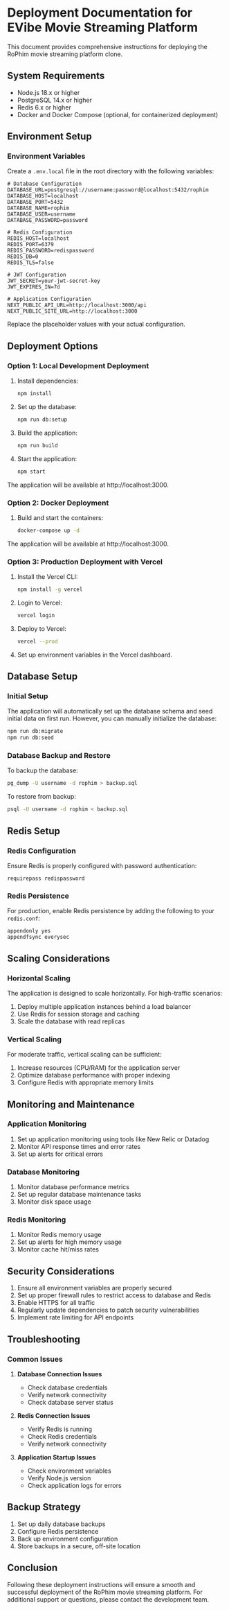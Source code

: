 # Deployment Documentation for EVibe Movie Streaming Platform

This document provides comprehensive instructions for deploying the RoPhim movie streaming platform clone.

## System Requirements

- Node.js 18.x or higher
- PostgreSQL 14.x or higher
- Redis 6.x or higher
- Docker and Docker Compose (optional, for containerized deployment)

## Environment Setup

### Environment Variables

Create a `.env.local` file in the root directory with the following variables:

```
# Database Configuration
DATABASE_URL=postgresql://username:password@localhost:5432/rophim
DATABASE_HOST=localhost
DATABASE_PORT=5432
DATABASE_NAME=rophim
DATABASE_USER=username
DATABASE_PASSWORD=password

# Redis Configuration
REDIS_HOST=localhost
REDIS_PORT=6379
REDIS_PASSWORD=redispassword
REDIS_DB=0
REDIS_TLS=false

# JWT Configuration
JWT_SECRET=your-jwt-secret-key
JWT_EXPIRES_IN=7d

# Application Configuration
NEXT_PUBLIC_API_URL=http://localhost:3000/api
NEXT_PUBLIC_SITE_URL=http://localhost:3000
```

Replace the placeholder values with your actual configuration.

## Deployment Options

### Option 1: Local Development Deployment

1. Install dependencies:

   ```bash
   npm install
   ```

2. Set up the database:

   ```bash
   npm run db:setup
   ```

3. Build the application:

   ```bash
   npm run build
   ```

4. Start the application:
   ```bash
   npm start
   ```

The application will be available at http://localhost:3000.

### Option 2: Docker Deployment

1. Build and start the containers:
   ```bash
   docker-compose up -d
   ```

The application will be available at http://localhost:3000.

### Option 3: Production Deployment with Vercel

1. Install the Vercel CLI:

   ```bash
   npm install -g vercel
   ```

2. Login to Vercel:

   ```bash
   vercel login
   ```

3. Deploy to Vercel:

   ```bash
   vercel --prod
   ```

4. Set up environment variables in the Vercel dashboard.

## Database Setup

### Initial Setup

The application will automatically set up the database schema and seed initial data on first run. However, you can manually initialize the database:

```bash
npm run db:migrate
npm run db:seed
```

### Database Backup and Restore

To backup the database:

```bash
pg_dump -U username -d rophim > backup.sql
```

To restore from backup:

```bash
psql -U username -d rophim < backup.sql
```

## Redis Setup

### Redis Configuration

Ensure Redis is properly configured with password authentication:

```
requirepass redispassword
```

### Redis Persistence

For production, enable Redis persistence by adding the following to your `redis.conf`:

```
appendonly yes
appendfsync everysec
```

## Scaling Considerations

### Horizontal Scaling

The application is designed to scale horizontally. For high-traffic scenarios:

1. Deploy multiple application instances behind a load balancer
2. Use Redis for session storage and caching
3. Scale the database with read replicas

### Vertical Scaling

For moderate traffic, vertical scaling can be sufficient:

1. Increase resources (CPU/RAM) for the application server
2. Optimize database performance with proper indexing
3. Configure Redis with appropriate memory limits

## Monitoring and Maintenance

### Application Monitoring

1. Set up application monitoring using tools like New Relic or Datadog
2. Monitor API response times and error rates
3. Set up alerts for critical errors

### Database Monitoring

1. Monitor database performance metrics
2. Set up regular database maintenance tasks
3. Monitor disk space usage

### Redis Monitoring

1. Monitor Redis memory usage
2. Set up alerts for high memory usage
3. Monitor cache hit/miss rates

## Security Considerations

1. Ensure all environment variables are properly secured
2. Set up proper firewall rules to restrict access to database and Redis
3. Enable HTTPS for all traffic
4. Regularly update dependencies to patch security vulnerabilities
5. Implement rate limiting for API endpoints

## Troubleshooting

### Common Issues

1. **Database Connection Issues**

   - Check database credentials
   - Verify network connectivity
   - Check database server status

2. **Redis Connection Issues**

   - Verify Redis is running
   - Check Redis credentials
   - Verify network connectivity

3. **Application Startup Issues**
   - Check environment variables
   - Verify Node.js version
   - Check application logs for errors

## Backup Strategy

1. Set up daily database backups
2. Configure Redis persistence
3. Back up environment configuration
4. Store backups in a secure, off-site location

## Conclusion

Following these deployment instructions will ensure a smooth and successful deployment of the RoPhim movie streaming platform. For additional support or questions, please contact the development team.
